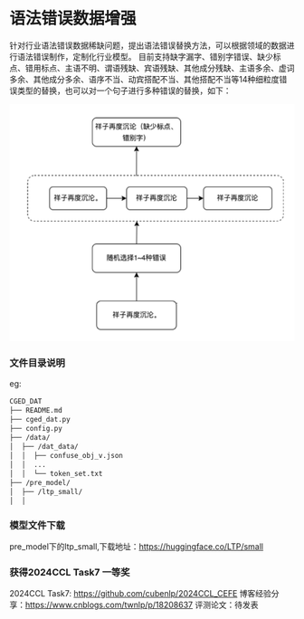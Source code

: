 

# 语法错误数据增强

针对行业语法错误数据稀缺问题，提出语法错误替换方法，可以根据领域的数据进行语法错误制作，定制化行业模型。
目前支持缺字漏字、错别字错误、缺少标点、错用标点、主语不明、谓语残缺、宾语残缺、其他成分残缺、主语多余、虚词多余、其他成分多余、语序不当、动宾搭配不当、其他搭配不当等14种细粒度错误类型的替换，也可以对一个句子进行多种错误的替换，如下：

![image](images/example.png)



### 文件目录说明
eg:

```
CGED_DAT 
├── README.md
├── cged_dat.py
├── config.py
├── /data/
│  ├── /dat_data/
│  │  ├── confuse_obj_v.json
│  │  ...
│  │  └── token_set.txt
├── /pre_model/
│  ├── /ltp_small/
│  │  

```

### 模型文件下载

pre_model下的ltp_small,下载地址：https://huggingface.co/LTP/small

### 获得2024CCL Task7 一等奖
2024CCL Task7: https://github.com/cubenlp/2024CCL_CEFE
博客经验分享：https://www.cnblogs.com/twnlp/p/18208637
评测论文：待发表







